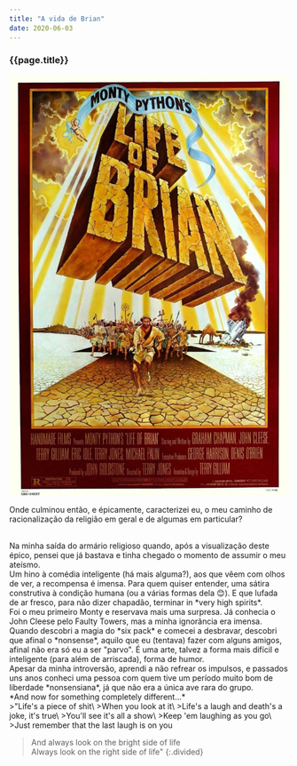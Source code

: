 ```yaml
---
title: "A vida de Brian"
date: 2020-06-03
---
```


### {{page.title}} ###
![brian](assets/images/film-list/flm_6.jpg)

Onde culminou então, e épicamente, caracterizei eu, o meu caminho de racionalização da religião em geral e de algumas em particular?

<br/>
Na minha saída do armário religioso quando, após a visualização deste épico, pensei que já bastava e tinha chegado o momento de assumir o meu ateísmo.

<br/>
Um hino à comédia inteligente (há mais alguma?), aos que vêem com olhos de ver, a recompensa é imensa. Para quem quiser entender, uma sátira construtiva à condição humana (ou a várias formas dela 😊).
E que lufada de ar fresco, para não dizer chapadão, terminar in *very high spirits*.

<br/>
Foi o meu primeiro Monty e reservava mais uma surpresa. Já conhecia o John Cleese pelo Faulty Towers, mas a minha ignorância era imensa. Quando descobri a magia do *six pack* e comecei a desbravar, descobri que afinal o *nonsense*, aquilo que eu (tentava) fazer com alguns amigos, afinal não era só eu a ser "parvo". É uma arte, talvez a forma mais difícil e inteligente (para além de arriscada), forma de humor.

<br/>
Apesar da minha introversão, aprendi a não refrear os impulsos, e passados uns anos conheci uma pessoa com quem tive um período muito bom de liberdade *nonsensiana*, já que não era a única ave rara do grupo.

<br/>
*And now for something completely different...*

<br/>
>"Life's a piece of shit\
>When you look at it\
>Life's a laugh and death's a joke, it's true\
>You'll see it's all a show\
>Keep 'em laughing as you go\
>Just remember that the last laugh is on you

>And always look on the bright side of life\
>Always look on the right side of life"
{:.divided}